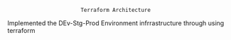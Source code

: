 
                           Terraform Architecture


Implemented the DEv-Stg-Prod  Environment infrrastructure through using terraform



